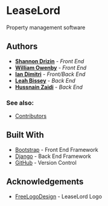 # LeaseLord

Property management software

## Authors

* [**Shannon Drizin**](https://github.com/shannondrizin ) - *Front End*
* [**William Owenby**](https://github.com/william-c-owenby) - *Front End*
* [**Ian Dimitri**](https://github.com/imd15) - *Front/Back End*
* [**Leah Bissey**](https://github.com/Leahbissey) - *Back End*
* [**Hussnain Zaidi**](https://github.com/hmz99) - *Back End*

### See also:

* [Contributors](https://github.com/LeaseLord/LeaseLordWeb/graphs/contributors)

## Built With

* [Bootstrap](https://getbootstrap.com/) - Front End Framework
* [Django](https://www.djangoproject.com/) - Back End Framework
* [GitHub](https://github.com/) - Version Control

## Acknowledgements

* [FreeLogoDesign](https://www.freelogodesign.org/) - LeaseLord Logo
